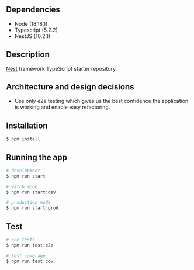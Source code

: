 ## Dependencies

* Node (18.18.1)
* Typescript (5.2.2)
* NestJS (10.2.1)

## Description

[Nest](https://github.com/nestjs/nest) framework TypeScript starter repository.

## Architecture and design decisions

* Use only e2e testing which gives us the best confidence the application is working and enable easy refactoring.

## Installation

```bash
$ npm install
```

## Running the app

```bash
# development
$ npm run start

# watch mode
$ npm run start:dev

# production mode
$ npm run start:prod
```

## Test

```bash
# e2e tests
$ npm run test:e2e

# test coverage
$ npm run test:cov
```
